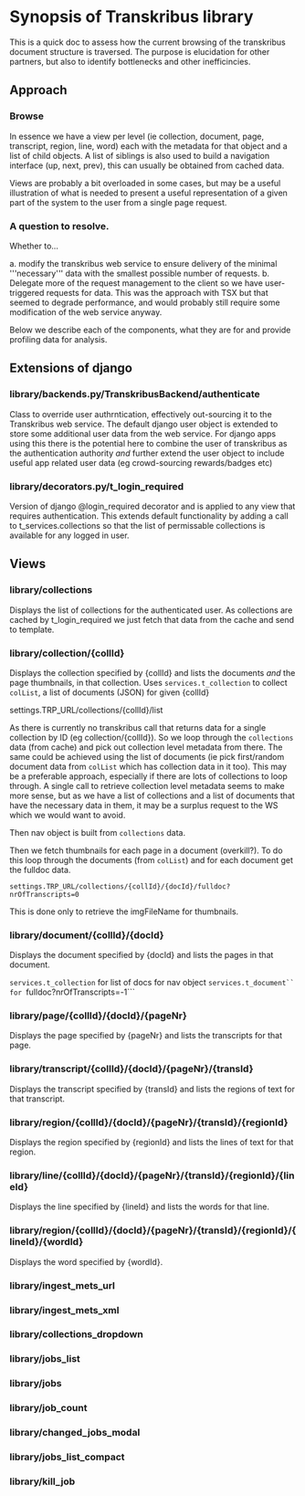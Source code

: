 # Synopsis of Transkribus library

This is a quick doc to assess how the current browsing of the transkribus document structure is traversed. The purpose is elucidation for other partners, but also to identify bottlenecks and other inefficincies.

## Approach

### Browse

In essence we have a view per level (ie collection, document, page, transcript, region, line, word) each with the metadata for that object and a list of child objects. A list of siblings is also used to build a navigation interface (up, next, prev), this can usually be obtained from cached data.

Views are probably a bit overloaded in some cases, but may be a useful illustration of what is needed to present a useful representation of a given part of the system to the user from a single page request. 

### A question to resolve. 

Whether to...

a. modify the transkribus web service to ensure delivery of the minimal '''necessary''' data with the smallest possible number of requests.
b. Delegate more of the request management to the client so we have user-triggered requests for data. This was the approach with TSX but that seemed to degrade performance, and would probably still require some modification of the web service anyway.

Below we describe each of the components, what they are for and provide profiling data for analysis.

## Extensions of django 

### library/backends.py/TranskribusBackend/authenticate

Class to override user authrntication, effectively out-sourcing it to the Transkribus web service. The default django user object is extended to store some additional user data from the web service. For django apps using this there is the potential here to combine the user of transkribus as the authentication authority *and* further extend the user object to include useful app related user data (eg crowd-sourcing rewards/badges etc)

### library/decorators.py/t_login_required

Version of django @login_required decorator and is applied to any view that requires authentication. This extends default functionality by adding a call to t_services.collections so that the list of permissable collections is available for any logged in user.

## Views

### library/collections

Displays the list of collections for the authenticated user. As collections are cached by t_login_required we just fetch that data from the cache and send to template.

### library/collection/{collId}

Displays the collection specified by {collId} and lists the documents *and* the page thumbnails, in that collection. 
Uses ```services.t_collection``` to collect ```colList```, a list of documents (JSON) for given {collId}

 settings.TRP_URL/collections/{collId}/list

As there is currently no transkribus call that returns data for a single collection by ID (eg collection/{collId}). So we loop through the ```collections``` data (from cache) and pick out collection level metadata from there. The same could be achieved using the list of documents (ie pick first/random document data from ```colList``` which has collection data in it too). This may be a preferable approach, especially if there are lots of collections to loop through. A single call to retrieve collection level metadata seems to make more sense, but as we have a list of collections and a list of documents that have the necessary data in them, it may be a surplus request to the WS which we would want to avoid.

Then nav object is built from ```collections``` data.

Then we fetch thumbnails for each page in a document (overkill?). To do this loop through the documents (from ```colList```) and for each document get the fulldoc data.

```settings.TRP_URL/collections/{collId}/{docId}/fulldoc?nrOfTranscripts=0```

This is done only to retrieve the imgFileName for thumbnails.

### library/document/{collId}/{docId}

Displays the document specified by {docId} and lists the pages in that document.

```services.t_collection``` for list of docs for nav object
```services.t_document`` for ```fulldoc?nrOfTranscripts=-1```

### library/page/{collId}/{docId}/{pageNr}

Displays the page specified by {pageNr} and lists the transcripts for that page.

### library/transcript/{collId}/{docId}/{pageNr}/{transId}

Displays the transcript specified by {transId} and lists the regions of text for that transcript.

### library/region/{collId}/{docId}/{pageNr}/{transId}/{regionId}

Displays the region specified by {regionId} and lists the lines of text for that region.

### library/line/{collId}/{docId}/{pageNr}/{transId}/{regionId}/{lineId}

Displays the line specified by {lineId} and lists the words for that line.

### library/region/{collId}/{docId}/{pageNr}/{transId}/{regionId}/{lineId}/{wordId}

Displays the word specified by {wordId}.

### library/ingest_mets_url
### library/ingest_mets_xml
### library/collections_dropdown
### library/jobs_list
### library/jobs
### library/job_count
### library/changed_jobs_modal
### library/jobs_list_compact
### library/kill_job

